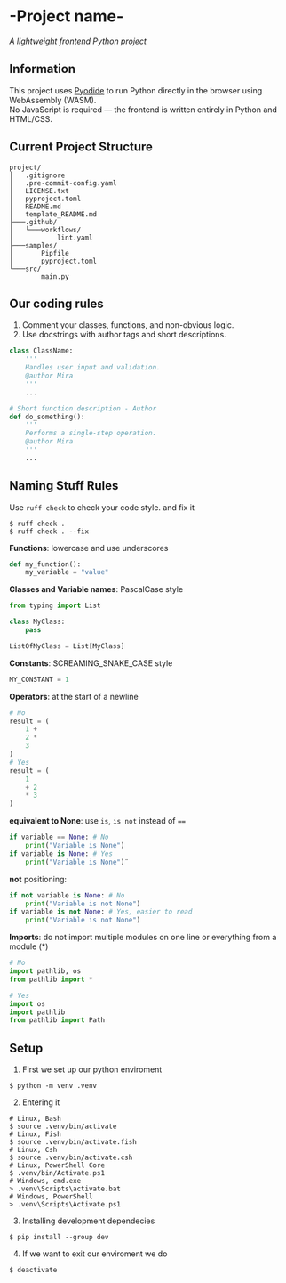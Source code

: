 # -Project name-
_A lightweight frontend Python project_

## Information
This project uses [Pyodide](https://pyodide.org) to run Python directly in the browser using WebAssembly (WASM).  
No JavaScript is required — the frontend is written entirely in Python and HTML/CSS.

## Current Project Structure
```
project/
│   .gitignore
│   .pre-commit-config.yaml
│   LICENSE.txt
│   pyproject.toml
│   README.md
│   template_README.md
├───.github/
│   └───workflows/
│           lint.yaml
├───samples/
│       Pipfile
│       pyproject.toml
└───src/
        main.py
```

## Our coding rules
1. Comment your classes, functions, and non-obvious logic.
2. Use docstrings with author tags and short descriptions.

```py
class ClassName:
    '''
    Handles user input and validation.
    @author Mira
    '''
    ...

# Short function description - Author
def do_something():
    '''
    Performs a single-step operation.
    @author Mira
    '''
    ...
```

## Naming Stuff Rules
Use `ruff check` to check your code style. and fix it
```shell
$ ruff check .
$ ruff check . --fix
```
**Functions**: lowercase and use underscores
```py
def my_function():
    my_variable = "value"
```
**Classes and Variable names**: PascalCase style
```py
from typing import List

class MyClass:
    pass

ListOfMyClass = List[MyClass]
```
**Constants**: SCREAMING_SNAKE_CASE style
```py
MY_CONSTANT = 1
```
**Operators**: at the start of a newline
```py
# No
result = (
    1 +
    2 *
    3
)
# Yes
result = (
    1
    + 2
    * 3
)
```
**equivalent to None**: use `is`, `is not` instead of `==`
```py
if variable == None: # No
    print("Variable is None")
if variable is None: # Yes
    print("Variable is None")¨
```
**not** positioning:
```py
if not variable is None: # No
    print("Variable is not None")
if variable is not None: # Yes, easier to read
    print("Variable is not None")
```
**Imports**: do not import multiple modules on one line or everything from a module (*)
```py
# No
import pathlib, os
from pathlib import *

# Yes
import os
import pathlib
from pathlib import Path
```

## Setup
1. First we set up our python enviroment
```shell
$ python -m venv .venv
```
2. Entering it
```shell
# Linux, Bash
$ source .venv/bin/activate
# Linux, Fish
$ source .venv/bin/activate.fish
# Linux, Csh
$ source .venv/bin/activate.csh
# Linux, PowerShell Core
$ .venv/bin/Activate.ps1
# Windows, cmd.exe
> .venv\Scripts\activate.bat
# Windows, PowerShell
> .venv\Scripts\Activate.ps1
```
3. Installing development dependecies
```shell
$ pip install --group dev
```
4. If we want to exit our enviroment we do
```shell
$ deactivate
```
